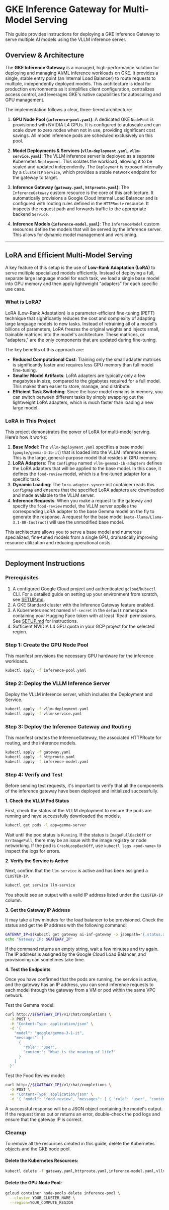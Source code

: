 # GKE Inference Gateway for Multi-Model Serving

This guide provides instructions for deploying a GKE Inference Gateway to serve multiple AI models using the VLLM inference server.

## Overview & Architecture

The **GKE Inference Gateway** is a managed, high-performance solution for deploying and managing AI/ML inference workloads on GKE. It provides a single, stable entry point (an Internal Load Balancer) to route requests to multiple, independently deployed models. This architecture is ideal for production environments as it simplifies client configuration, centralizes access control, and leverages GKE's native capabilities for autoscaling and GPU management.

The implementation follows a clear, three-tiered architecture:

1.  **GPU Node Pool (`inference-pool.yaml`)**: A dedicated GKE `NodePool` is provisioned with NVIDIA L4 GPUs. It is configured to autoscale and can scale down to zero nodes when not in use, providing significant cost savings. All model inference pods are scheduled exclusively on this pool.

2.  **Model Deployments & Services (`vllm-deployment.yaml`, `vllm-service.yaml`)**: The VLLM inference server is deployed as a separate Kubernetes `Deployment`. This isolates the workload, allowing it to be scaled and updated independently. The `Deployment` is exposed internally by a `ClusterIP` `Service`, which provides a stable network endpoint for the gateway to target.

3.  **Inference Gateway (`gateway.yaml`, `httproute.yaml`)**: The `InferenceGateway` custom resource is the core of this architecture. It automatically provisions a Google Cloud Internal Load Balancer and is configured with routing rules defined in the `HTTPRoute` resource. It inspects the request path and forwards traffic to the appropriate backend `Service`.

4. **Inference Models (`inference-model.yaml`)**: The `InferenceModel` custom resources define the models that will be served by the inference server. This allows for dynamic model management and versioning.

---
## LoRA and Efficient Multi-Model Serving

A key feature of this setup is the use of **Low-Rank Adaptation (LoRA)** to serve multiple specialized models efficiently. Instead of deploying a full, separate large language model for each task, we load a single base model into GPU memory and then apply lightweight "adapters" for each specific use case.

### What is LoRA?

LoRA (Low-Rank Adaptation) is a parameter-efficient fine-tuning (PEFT) technique that significantly reduces the cost and complexity of adapting large language models to new tasks. Instead of retraining all of a model's billions of parameters, LoRA freezes the original weights and injects small, trainable matrices into the model's architecture. These matrices, or "adapters," are the only components that are updated during fine-tuning.

The key benefits of this approach are:

*   **Reduced Computational Cost**: Training only the small adapter matrices is significantly faster and requires less GPU memory than full model fine-tuning.
*   **Smaller Model Artifacts**: LoRA adapters are typically only a few megabytes in size, compared to the gigabytes required for a full model. This makes them easier to store, manage, and distribute.
*   **Efficient Task Switching**: Since the base model remains in memory, you can switch between different tasks by simply swapping out the lightweight LoRA adapters, which is much faster than loading a new large model.

### LoRA in This Project

This project demonstrates the power of LoRA for multi-model serving. Here’s how it works:

1.  **Base Model**: The `vllm-deployment.yaml` specifies a base model (`google/gemma-3-1b-it`) that is loaded into the VLLM inference server. This is the large, general-purpose model that resides in GPU memory.
2.  **LoRA Adapters**: The `ConfigMap` named `vllm-gemma3-1b-adapters` defines the LoRA adapters that will be applied to the base model. In this case, it defines the `food-review` model, which is a fine-tuned adapter for a specific task.
3.  **Dynamic Loading**: The `lora-adapter-syncer` init container reads this `ConfigMap` and ensures that the specified LoRA adapters are downloaded and made available to the VLLM server.
4.  **Inference Requests**: When you make a request to the gateway and specify the `food-review` model, the VLLM server applies the corresponding LoRA adapter to the base Gemma model on the fly to generate the response. A request for the base model (`meta-llama/Llama-3.1-8B-Instruct`) will use the unmodified base model.

This architecture allows you to serve a base model and numerous specialized, fine-tuned models from a single GPU, dramatically improving resource utilization and reducing operational costs.

---

## Deployment Instructions

### Prerequisites

1.  A configured Google Cloud project and authenticated `gcloud`/`kubectl` CLI. For a detailed guide on setting up your environment from scratch, see [SETUP.md](SETUP.md).
2.  A GKE Standard cluster with the Inference Gateway feature enabled.
3.  A Kubernetes secret named `hf-secret` in the `default` namespace containing your Hugging Face token with at least 'Read' permissions. See [SETUP.md](SETUP.md) for instructions.
4.  Sufficient NVIDIA L4 GPU quota in your GCP project for the selected region.


### Step 1: Create the GPU Node Pool

This manifest provisions the necessary GPU hardware for the inference workloads.

```bash
kubectl apply -f inference-pool.yaml
```

### Step 2: Deploy the VLLM Inference Server

Deploy the VLLM inference server, which includes the Deployment and Service.

```bash
kubectl apply -f vllm-deployment.yaml
kubectl apply -f vllm-service.yaml
```

### Step 3: Deploy the Inference Gateway and Routing

This manifest creates the InferenceGateway, the associated HTTPRoute for routing, and the inference models.

```bash
kubectl apply -f gateway.yaml
kubectl apply -f httproute.yaml
kubectl apply -f inference-model.yaml
```

### Step 4: Verify and Test

Before sending test requests, it's important to verify that all the components of the inference gateway have been deployed and initialized successfully.

**1. Check the VLLM Pod Status**

First, check the status of the VLLM deployment to ensure the pods are running and have successfully downloaded the models.

```bash
kubectl get pods -l app=gemma-server
```

Wait until the pod status is `Running`. If the status is `ImagePullBackOff` or `ErrImagePull`, there may be an issue with the image registry or node networking. If the pod is `CrashLoopBackOff`, use `kubectl logs <pod-name>` to inspect the logs for errors.

**2. Verify the Service is Active**

Next, confirm that the `llm-service` is active and has been assigned a `CLUSTER-IP`.

```bash
kubectl get service llm-service
```

You should see an output with a valid IP address listed under the `CLUSTER-IP` column.

**3. Get the Gateway IP Address**

It may take a few minutes for the load balancer to be provisioned. Check the status and get the IP address with the following command:

```bash
GATEWAY_IP=$(kubectl get gateway ai-inf-gateway -o jsonpath='{.status.addresses[0].value}')
echo "Gateway IP: $GATEWAY_IP"
```

If the command returns an empty string, wait a few minutes and try again. The IP address is assigned by the Google Cloud Load Balancer, and provisioning can sometimes take time.

**4. Test the Endpoints**

Once you have confirmed that the pods are running, the service is active, and the gateway has an IP address, you can send inference requests to each model through the gateway from a VM or pod within the same VPC network.

Test the Gemma model:

```bash
curl http://${GATEWAY_IP}/v1/chat/completions \
  -X POST \
  -H "Content-Type: application/json" \
  -d '{
    "model": "google/gemma-3-1-it",
    "messages": [
      {
        "role": "user",
        "content": "What is the meaning of life?"
      }
    ]
  }'
```


Test the Food Review model:

```bash
curl http://${GATEWAY_IP}/v1/chat/completions \
  -X POST \
  -H "Content-Type: application/json" \
  -d '{ "model": "food-review", "messages": [ { "role": "user", "content": "What is the meaning of life?" } ] }'
```


A successful response will be a JSON object containing the model's output. If the request times out or returns an error, double-check the pod logs and ensure that the gateway IP is correct.


### Cleanup

To remove all the resources created in this guide, delete the Kubernetes objects and the GKE node pool.

#### Delete the Kubernetes Resources:

```bash
kubectl delete -f gateway.yaml,httproute.yaml,inference-model.yaml,vllm-service.yaml,vllm-deployment.yaml
```

#### Delete the GPU Node Pool:

```bash
gcloud container node-pools delete inference-pool \
  --cluster YOUR_CLUSTER_NAME \
  --region=YOUR_COMPUTE_REGION
```